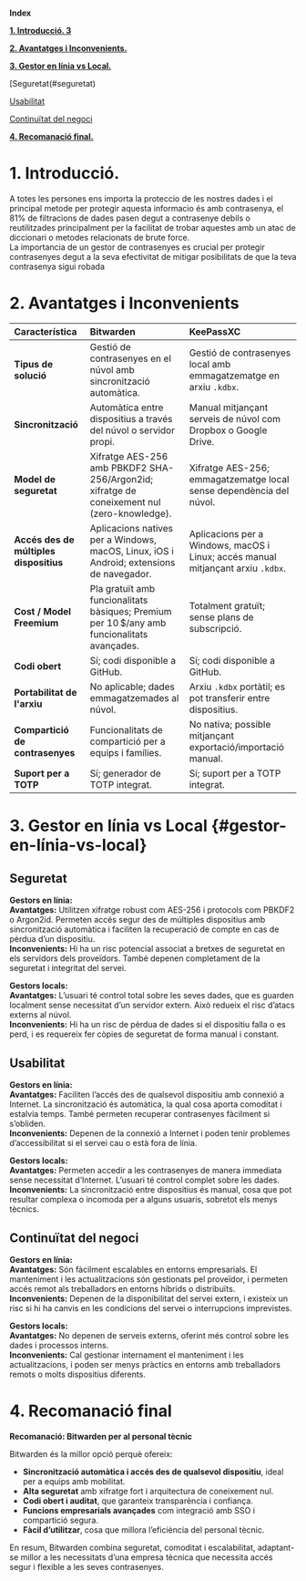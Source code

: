 

#### 

**Index**

[**1\. Introducció.	3**](#introducció.)

[**2\. Avantatges i Inconvenients.**](#avantatges-i-inconvenients)

[**3\. Gestor en línia vs Local.**](#gestor-en-línia-vs-local)

[Seguretat(#seguretat)

[Usabilitat](#usabilitat)

[Continuïtat del negoci](#continuïtat-del-negoci)

[**4\. Recomanació final.**](#recomanació-final)

# **1. Introducció.**

A totes les persones ens importa la proteccio de les nostres dades i el principal metode per protegir aquesta informacio és amb contrasenya, el 81% de filtracions de dades pasen degut a contrasenye debils o reutilitzades principalment per la facilitat de trobar aquestes amb un atac de diccionari o metodes relacionats de brute force.  
La importancia de un gestor de contrasenyes es crucial per protegir contrasenyes degut a la seva efectivitat de mitigar posibilitats de que la teva contrasenya sigui robada

# **2. Avantatges i Inconvenients**

| Característica | Bitwarden | KeePassXC |
| :---- | :---- | :---- |
| **Tipus de solució** | Gestió de contrasenyes en el núvol amb sincronització automàtica. | Gestió de contrasenyes local amb emmagatzematge en arxiu `.kdbx`. |
| **Sincronització** | Automàtica entre dispositius a través del núvol o servidor propi. | Manual mitjançant serveis de núvol com Dropbox o Google Drive. |
| **Model de seguretat** | Xifratge AES-256 amb PBKDF2 SHA-256/Argon2id; xifratge de coneixement nul (zero-knowledge). | Xifratge AES-256; emmagatzematge local sense dependència del núvol. |
| **Accés des de múltiples dispositius** | Aplicacions natives per a Windows, macOS, Linux, iOS i Android; extensions de navegador. | Aplicacions per a Windows, macOS i Linux; accés manual mitjançant arxiu `.kdbx`. |
| **Cost / Model Freemium** | Pla gratuït amb funcionalitats bàsiques; Premium per 10 $/any amb funcionalitats avançades. | Totalment gratuït; sense plans de subscripció. |
| **Codi obert** | Sí; codi disponible a GitHub. | Sí; codi disponible a GitHub. |
| **Portabilitat de l'arxiu** | No aplicable; dades emmagatzemades al núvol. | Arxiu `.kdbx` portàtil; es pot transferir entre dispositius. |
| **Compartició de contrasenyes** | Funcionalitats de compartició per a equips i famílies. | No nativa; possible mitjançant exportació/importació manual. |
| **Suport per a TOTP** | Sí; generador de TOTP integrat. | Sí; suport per a TOTP integrat. |

# **3. Gestor en línia vs Local** {#gestor-en-línia-vs-local}

## Seguretat

**Gestors en línia:**  
**Avantatges:** Utilitzen xifratge robust com AES-256 i protocols com PBKDF2 o Argon2id. Permeten accés segur des de múltiples dispositius amb sincronització automàtica i faciliten la recuperació de compte en cas de pèrdua d’un dispositiu.  
**Inconvenients:** Hi ha un risc potencial associat a bretxes de seguretat en els servidors dels proveïdors. També depenen completament de la seguretat i integritat del servei.

**Gestors locals:**  
**Avantatges:** L’usuari té control total sobre les seves dades, que es guarden localment sense necessitat d’un servidor extern. Això redueix el risc d’atacs externs al núvol.  
**Inconvenients:** Hi ha un risc de pèrdua de dades si el dispositiu falla o es perd, i es requereix fer còpies de seguretat de forma manual i constant.

## Usabilitat

**Gestors en línia:**  
**Avantatges:** Faciliten l’accés des de qualsevol dispositiu amb connexió a Internet. La sincronització és automàtica, la qual cosa aporta comoditat i estalvia temps. També permeten recuperar contrasenyes fàcilment si s’obliden.  
**Inconvenients:** Depenen de la connexió a Internet i poden tenir problemes d’accessibilitat si el servei cau o està fora de línia.

**Gestors locals:**  
**Avantatges:** Permeten accedir a les contrasenyes de manera immediata sense necessitat d’Internet. L’usuari té control complet sobre les dades.  
**Inconvenients:** La sincronització entre dispositius és manual, cosa que pot resultar complexa o incomoda per a alguns usuaris, sobretot els menys tècnics.

## Continuïtat del negoci

**Gestors en línia:**  
**Avantatges:** Són fàcilment escalables en entorns empresarials. El manteniment i les actualitzacions són gestionats pel proveïdor, i permeten accés remot als treballadors en entorns híbrids o distribuïts.  
**Inconvenients:** Depenen de la disponibilitat del servei extern, i existeix un risc si hi ha canvis en les condicions del servei o interrupcions imprevistes.

**Gestors locals:**  
**Avantatges:** No depenen de serveis externs, oferint més control sobre les dades i processos interns.  
**Inconvenients:** Cal gestionar internament el manteniment i les actualitzacions, i poden ser menys pràctics en entorns amb treballadors remots o molts dispositius diferents.

# **4. Recomanació final**

**Recomanació: Bitwarden per al personal tècnic**

Bitwarden és la millor opció perquè ofereix:

* **Sincronització automàtica i accés des de qualsevol dispositiu**, ideal per a equips amb mobilitat.  
* **Alta seguretat** amb xifratge fort i arquitectura de coneixement nul.  
* **Codi obert i auditat**, que garanteix transparència i confiança.  
* **Funcions empresarials avançades** com integració amb SSO i compartició segura.  
* **Fàcil d’utilitzar**, cosa que millora l’eficiència del personal tècnic.

En resum, Bitwarden combina seguretat, comoditat i escalabilitat, adaptant-se millor a les necessitats d’una empresa tècnica que necessita accés segur i flexible a les seves contrasenyes.

